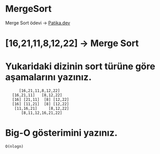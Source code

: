 # MergeSort
Merge Sort ödevi ->
[Patika.dev](https://app.patika.dev)

# [16,21,11,8,12,22] -> Merge Sort
# Yukaridaki dizinin sort türüne göre aşamalarını yazınız.
```
      [16,21,11,8,12,22]
   [16,21,11]   [8,12,22]
   [16] [21,11]  [8] [12,22]   
   [16] [11,21]  [8] [12,22]
    [11,16,21]     [8,12,22]  
       [8,11,12,16,21,22]
```
# Big-O gösterimini yazınız.
```
O(nlogn)
```